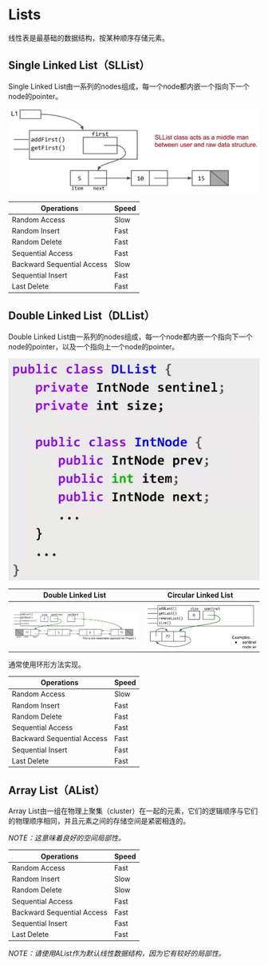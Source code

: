# Lists

线性表是最基础的数据结构，按某种顺序存储元素。

## Single Linked List（SLList）

Single Linked List由一系列的nodes组成，每一个node都内嵌一个指向下一个node的pointer。

![F1](./F1.png)

|Operations|Speed|
|-|-|
|Random Access|Slow|
|Random Insert|Fast|
|Random Delete|Fast|
|Sequential Access|Fast|
|Backward Sequential Access|Slow|
|Sequential Insert|Fast|
|Last Delete|Fast|

## Double Linked List（DLList）

Double Linked List由一系列的nodes组成，每一个node都内嵌一个指向下一个node的pointer，以及一个指向上一个node的pointer。

![F4](./F4.png)

|Double Linked List|Circular Linked List|
|-|-|
|![F2](./F2.png)|![F3](./F3.png)|

通常使用环形方法实现。

|Operations|Speed|
|-|-|
|Random Access|Slow|
|Random Insert|Fast|
|Random Delete|Fast|
|Sequential Access|Fast|
|Backward Sequential Access|Fast|
|Sequential Insert|Fast|
|Last Delete|Fast|

## Array List（AList）

Array List由一组在物理上聚集（cluster）在一起的元素，它们的逻辑顺序与它们的物理顺序相同，并且元素之间的存储空间是紧密相连的。

*NOTE：这意味着良好的空间局部性。*

|Operations|Speed|
|-|-|
|Random Access|Fast|
|Random Insert|Slow|
|Random Delete|Slow|
|Sequential Access|Fast|
|Backward Sequential Access|Fast|
|Sequential Insert|Fast|
|Last Delete|Fast|

*NOTE：请使用AList作为默认线性数据结构，因为它有较好的局部性。*